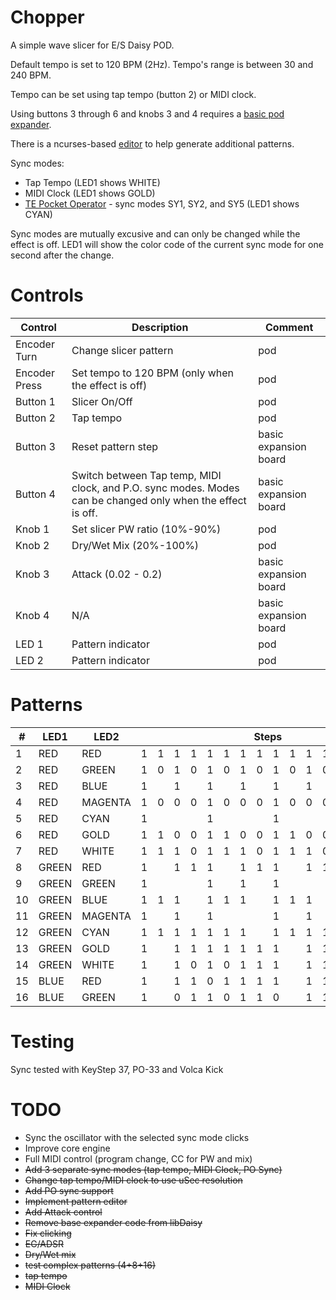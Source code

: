 # Chopper

A simple wave slicer for E/S Daisy POD.

Default tempo is set to 120 BPM (2Hz). Tempo's range is between 30 and 240 BPM.

Tempo can be set using tap tempo (button 2) or MIDI clock.

Using buttons 3 through 6 and knobs 3 and 4 requires a [basic pod expander](https://github.com/KnightHill/daisy-basic-expander).

There is a ncurses-based [editor](https://github.com/KnightHill/chopper-pattern-editor) to help generate additional patterns.

Sync modes:
- Tap Tempo (LED1 shows WHITE)
- MIDI Clock (LED1 shows GOLD)
- [TE Pocket Operator](https://teenage.engineering/guides/po-33/en) - sync modes SY1, SY2, and SY5 (LED1 shows CYAN)

Sync modes are mutually excusive and can only be changed while the effect is off. LED1 will show the color code of the current sync mode for one second after the change. 

# Controls

| Control | Description | Comment |
| --- | --- | --- |
| Encoder Turn | Change slicer pattern | pod |
| Encoder Press | Set tempo to 120 BPM (only when the effect is off)| pod |
| Button 1 | Slicer On/Off | pod |
| Button 2 | Tap tempo | pod |
| Button 3 | Reset pattern step | basic expansion board |
| Button 4 | Switch between Tap temp, MIDI clock, and P.O. sync modes. Modes can be changed only when the effect is off. | basic expansion board |
| Knob 1 | Set slicer PW ratio (10%-90%) | pod |
| Knob 2 | Dry/Wet Mix (20%-100%) | pod |
| Knob 3 | Attack (0.02 - 0.2) | basic expansion board |
| Knob 4 | N/A | basic expansion board |
| LED 1 | Pattern indicator | pod |
| LED 2 | Pattern indicator | pod |

# Patterns

<table>
<thead>
    <tr>
        <th>#</th>
        <th>LED1</th>
        <th>LED2</th>
        <th colspan="16">Steps</th>
    </tr>
</thead>
<tbody>

<tr>
<td>1</td>
<td>RED</td>
<td>RED</td>
<td>1</td><td>1</td><td>1</td><td>1</td><td>1</td><td>1</td><td>1</td><td>1</td><td>1</td><td>1</td><td>1</td><td>1</td><td>1</td><td>1</td><td>1</td><td>1</td>
</tr>

<tr>
<td>2</td>
<td>RED</td>
<td>GREEN</td>
<td>1</td><td>0</td><td>1</td><td>0</td><td>1</td><td>0</td><td>1</td><td>0</td><td>1</td><td>0</td><td>1</td><td>0</td><td>1</td><td>0</td><td>1</td><td>0</td>
</tr>

<tr>
<td>3</td>
<td>RED</td>
<td>BLUE</td>
<td colspan="2">1</td><td colspan="2">1</td><td colspan="2">1</td><td colspan="2">1</td><td colspan="2">1</td><td colspan="2">1</td><td colspan="2">1</td><td colspan="2">1</td>
</tr>

<tr>
<td>4</td>
<td>RED</td>
<td>MAGENTA</td>
<td>1</td><td>0</td><td>0</td><td>0</td><td>1</td><td>0</td><td>0</td><td>0</td><td>1</td><td>0</td><td>0</td><td>0</td><td>1</td><td>0</td><td>0</td><td>0</td>
</tr>

<tr>
<td>5</td>
<td>RED</td>
<td>CYAN</td>
<td colspan="4">1</td><td colspan="4">1</td><td colspan="4">1</td><td colspan="4">1</td>
</tr>

<tr>
<td>6</td>
<td>RED</td>
<td>GOLD</td>
<td>1</td><td>1</td><td>0</td><td>0</td><td>1</td><td>1</td><td>0</td><td>0</td><td>1</td><td>1</td><td>0</td><td>0</td><td>1</td><td>1</td><td>0</td><td>0</td>
</tr>

<tr>
<td>7</td>
<td>RED</td>
<td>WHITE</td>
<td>1</td><td>1</td><td>1</td><td>0</td><td>1</td><td>1</td><td>1</td><td>0</td><td>1</td><td>1</td><td>1</td><td>0</td><td>1</td><td>1</td><td>1</td><td>0</td>
</tr>

<tr>
<td>8</td>
<td>GREEN</td>
<td>RED</td>
<td colspan="2">1</td><td>1</td><td>1</td>
<td colspan="2">1</td><td>1</td><td>1</td>
<td colspan="2">1</td><td>1</td><td>1</td>
<td colspan="2">1</td><td>1</td><td>1</td>
</tr>

<tr>
<td>9</td>
<td>GREEN</td>
<td>GREEN</td>
<td colspan="4">1</td><td colspan="2">1</td><td colspan="2">1</td>
<td colspan="4">1</td><td colspan="2">1</td><td colspan="2">1</td>
</tr>

<tr>
<td>10</td>
<td>GREEN</td>
<td>BLUE</td>
<td>1</td><td>1</td><td colspan="2">1</td>
<td>1</td><td>1</td><td colspan="2">1</td>
<td>1</td><td>1</td><td colspan="2">1</td>
<td>1</td><td>1</td><td colspan="2">1</td>
</tr>

<tr>
<td>11</td>
<td>GREEN</td>
<td>MAGENTA</td>
<td colspan="2">1</td><td colspan="2">1</td><td colspan="4">1</td>
<td colspan="2">1</td><td colspan="2">1</td><td colspan="4">1</td>
</tr>

<tr>
<td>12</td>
<td>GREEN</td>
<td>CYAN</td>
<td>1</td><td>1</td><td>1</td><td>1</td>
<td>1</td><td>1</td><td colspan="2">1</td>
<td>1</td><td>1</td><td>1</td><td>1</td>
<td>1</td><td>1</td><td colspan="2">1</td>
</tr>

<tr>
<td>13</td>
<td>GREEN</td>
<td>GOLD</td>
<td colspan="2">1</td><td>1</td><td>1</td>
<td>1</td><td>1</td><td>1</td><td>1</td>
<td colspan="2">1</td><td>1</td><td>1</td>
<td>1</td><td>1</td><td>1</td><td>1</td>
</tr>

<tr>
<td>14</td>
<td>GREEN</td>
<td>WHITE</td>
<td colspan="2">1</td><td>1</td><td>0</td>
<td>1</td><td>0</td><td>1</td><td>1</td>
<td colspan="2">1</td><td>1</td><td>1</td>
<td>1</td><td>1</td><td>1</td><td>1</td>
</tr>

<tr>
<td>15</td>
<td>BLUE</td>
<td>RED</td>
<td colspan="2">1</td><td>1</td><td>1</td>
<td>0</td><td>1</td><td>1</td><td>1</td>
<td colspan="2">1</td><td>1</td><td>1</td>
<td>0</td><td>1</td><td>0</td><td>1</td>
</tr>

<tr>
<td>16</td>
<td>BLUE</td>
<td>GREEN</td>
<td colspan="2">1</td><td>0</td><td>1</td>
<td>1</td><td>0</td><td>1</td><td>1</td>
<td colspan="2">0</td><td>1</td><td>1</td>
<td>0</td><td>1</td><td>0</td><td>1</td>
</tr>

</tbody>
</table>

# Testing

Sync tested with KeyStep 37, PO-33 and Volca Kick

# TODO

- Sync the oscillator with the selected sync mode clicks
- Improve core engine
- Full MIDI control (program change, CC for PW and mix)
- ~~Add 3 separate sync modes (tap tempo, MIDI Clock, PO Sync)~~
- ~~Change tap tempo/MIDI clock to use uSec resolution~~
- ~~Add PO sync support~~
- ~~Implement pattern editor~~
- ~~Add Attack control~~
- ~~Remove base expander code from libDaisy~~
- ~~Fix clicking~~ 
- ~~EG/ADSR~~
- ~~Dry/Wet mix~~
- ~~test complex patterns (4+8+16)~~
- ~~tap tempo~~
- ~~MIDI Clock~~
